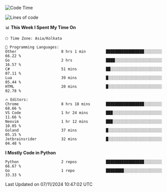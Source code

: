 <!--START_SECTION:waka-->
![Code Time](http://img.shields.io/badge/Code%20Time-377%20hrs%2038%20mins-blue)

![Lines of code](https://img.shields.io/badge/From%20Hello%20World%20I%27ve%20Written-387%20lines%20of%20code-blue)

📊 **This Week I Spent My Time On** 

```text
🕑︎ Time Zone: Asia/Kolkata

💬 Programming Languages: 
Other                    8 hrs 1 min         █████████████████░░░░░░░░   66.22 % 
Go                       2 hrs               ████░░░░░░░░░░░░░░░░░░░░░   16.57 % 
C#                       51 mins             ██░░░░░░░░░░░░░░░░░░░░░░░   07.11 % 
Lua                      39 mins             █░░░░░░░░░░░░░░░░░░░░░░░░   05.44 % 
HTML                     20 mins             █░░░░░░░░░░░░░░░░░░░░░░░░   02.78 % 

🔥 Editors: 
Chrome                   8 hrs 18 mins       █████████████████░░░░░░░░   68.66 % 
VS Code                  1 hr 24 mins        ███░░░░░░░░░░░░░░░░░░░░░░   11.66 % 
Neovim                   1 hr 12 mins        ███░░░░░░░░░░░░░░░░░░░░░░   10.05 % 
Goland                   37 mins             █░░░░░░░░░░░░░░░░░░░░░░░░   05.15 % 
Jetbrainsrider           32 mins             █░░░░░░░░░░░░░░░░░░░░░░░░   04.48 % 
```

**I Mostly Code in Python** 

```text
Python                   2 repos             █████████████████░░░░░░░░   66.67 % 
Go                       1 repo              ████████░░░░░░░░░░░░░░░░░   33.33 % 
```




 Last Updated on 07/11/2024 10:47:02 UTC
<!--END_SECTION:waka-->
